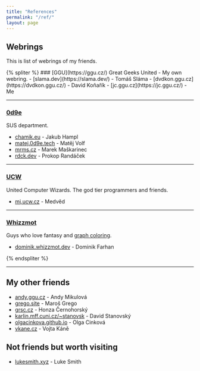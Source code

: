 ```yaml
---
title: "References"
permalink: "/ref/"
layout: page
---
```


## Webrings
This is list of webrings of my friends.

<div class="webring-display">
{% spliter %}
### [GGU](https://ggu.cz/)
Great Geeks United - My own webring.
- [slama.dev](https://slama.dev/) - Tomáš Sláma
- [dvdkon.ggu.cz](https://dvdkon.ggu.cz/) - David Koňařík
- [jc.ggu.cz](https://jc.ggu.cz/) - Me

---

### [0d9e](https://0d9e.tech)
SUS department.
- [chamik.eu](https://chamik.eu/) - Jakub Hampl
- [matej.0d9e.tech](https://matej.0d9e.tech/) - Matěj Volf
- [mrms.cz](https://mrms.cz/) - Marek Maškarinec
- [rdck.dev](https://rdck.dev/) - Prokop Randáček

---

### [UCW](https://ucw.cz)
United Computer Wizards. The god tier programmers and friends.
- [mj.ucw.cz](https://mj.ucw.cz/) - Medvěd

---

### [Whizzmot](https://whizzmot.dev)
Guys who love fantasy and [graph coloring](https://en.wikipedia.org/wiki/Graph_coloring).
- [dominik.whizzmot.dev](https://dominik.whizzmot.dev/) - Dominik Farhan

{% endspliter %}
</div>

---

## My other friends
- [andy.ggu.cz](https://andy.ggu.cz/) - Andy Mikulová
- [grego.site](https://grego.site/) - Maroš Grego
- [grsc.cz](https://grsc.cz/) - Honza Černohorský
- [karlin.mff.cuni.cz/~stanovsk](https://www2.karlin.mff.cuni.cz/~stanovsk/) - David Stanovský
- [olgacinkova.github.io](https://olgacinkova.github.io/) - Olga Cinková
- [vkane.cz](https://vkane.cz/) - Vojta Káně

## Not friends but worth visiting
- [lukesmith.xyz](https://lukesmith.xyz/) - Luke Smith

